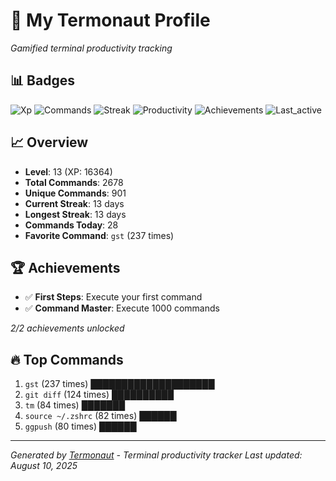 # 🚀 My Termonaut Profile

*Gamified terminal productivity tracking*

## 📊 Badges

![Xp](https://img.shields.io/badge/XP-Level+13+%2816364%2F19600%29-blue?style=flat-square&logo=terminal&logoColor=white) ![Commands](https://img.shields.io/badge/Commands-2678-blue?style=flat-square&logo=terminal&logoColor=white) ![Streak](https://img.shields.io/badge/Streak-13+days-blue?style=flat-square&logo=terminal&logoColor=white) ![Productivity](https://img.shields.io/badge/Productivity-80.0%25-green?style=flat-square&logo=terminal&logoColor=white) ![Achievements](https://img.shields.io/badge/Achievements-5%2F10-blue?style=flat-square&logo=terminal&logoColor=white) ![Last_active](https://img.shields.io/badge/Last+Active-16h+ago-yellow?style=flat-square&logo=terminal&logoColor=white) 

## 📈 Overview

- **Level**: 13 (XP: 16364)
- **Total Commands**: 2678
- **Unique Commands**: 901
- **Current Streak**: 13 days
- **Longest Streak**: 13 days
- **Commands Today**: 28
- **Favorite Command**: `gst` (237 times)

## 🏆 Achievements

- ✅ **First Steps**: Execute your first command
- ✅ **Command Master**: Execute 1000 commands

*2/2 achievements unlocked*

## 🔥 Top Commands

1. `gst` (237 times) ████████████████████
2. `git diff` (124 times) ██████████
3. `tm` (84 times) ███████
4. `source ~/.zshrc` (82 times) ██████
5. `ggpush` (80 times) ██████

---

*Generated by [Termonaut](https://github.com/oiahoon/termonaut) - Terminal productivity tracker*
*Last updated: August 10, 2025*
